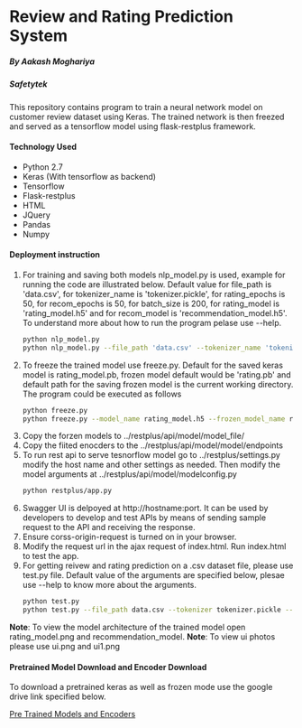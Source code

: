 # Review and Rating Prediction System
##### By Aakash Moghariya
##### Safetytek

This repository contains program to train a neural network model on customer review dataset using Keras. The trained network is then freezed and served as a tensorflow model using flask-restplus framework. 


#### Technology Used
 - Python 2.7
 - Keras (With tensorflow as backend)
 - Tensorflow 
 - Flask-restplus
 - HTML
 - JQuery
 - Pandas
 - Numpy
 

#### Deployment instruction
1. For training and saving both models nlp_model.py is used, example for running the code are illustrated below. Default value for file_path is 'data.csv', for tokenizer_name is 'tokenizer.pickle', for rating_epochs is 50, for recom_epochs is 50, for batch_size is 200, for rating_model is 'rating_model.h5' and for recom_model is 'recommendation_model.h5'. To understand more about how to run the program pelase use --help.
    ```Bash
    python nlp_model.py
    python nlp_model.py --file_path 'data.csv' --tokenizer_name 'tokenizer.pickle' --rating_epochs 50 --recom_epochs 50 --batch_size 200 --rating_model 'rating_model.h5' --recom_model 'recommendation_model.h5'
    ```
2. To freeze the trained model use freeze.py. Default for the saved keras model is rating_model.pb, frozen model default would be 'rating.pb' and default path for the saving frozen model is the current working directory. The program could be executed as follows
    ```Bash
    python freeze.py
    python freeze.py --model_name rating_model.h5 --frozen_model_name rating.pb --frozen_model_path /home/ubuntu
    ```
3. Copy the forzen models to ../restplus/api/model/model_file/
4. Copy the fiited enocders to the ../restplus/api/model/model/endpoints
5. To run rest api to serve tesnorflow model go to ../restplus/settings.py modify the host name and other settings as needed. Then modify the model arguments at ../restplus/api/model/modelconfig.py
    ```bash
    python restplus/app.py
    ```
6. Swagger UI is delpoyed at http://hostname:port. It can be used by developers to develop and test APIs by means of sending sample request to the API and receiving the response. 
7. Ensure corss-origin-request is turned on in your browser.
8. Modify the request url in the ajax request of index.html. Run index.html to test the app.
9. For getting reivew and rating prediction on a .csv dataset file, please use test.py file. Default value of the arguments are specified below, plesae use --help to know more about the arguments.
    ```Bash
    python test.py
    python test.py --file_path data.csv --tokenizer tokenizer.pickle --rating_model rating_model.h5 --recom_model recommendation_model.h5
    ```

**Note**: To view the model architecture of the trained model open rating_model.png and recommendation_model.
**Note**: To view ui photos please use ui.png and ui1.png

#### Pretrained Model Download and Encoder Download
To download a pretrained keras as well as frozen mode use the google drive link specified below. 
   
[Pre Trained Models and Encoders](https://drive.google.com/drive/folders/1452PSgaAkvA0jvQIl2TVLPK4dekirs4D?usp=sharing)